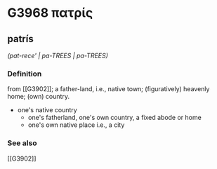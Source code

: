 # G3968 πατρίς

## patrís

_(pat-rece' | pa-TREES | pa-TREES)_

### Definition

from [[G3902]]; a father-land, i.e., native town; (figuratively) heavenly home; (own) country.

- one's native country
  - one's fatherland, one's own country, a fixed abode or home
  - one's own native place i.e., a city

### See also

[[G3902]]


